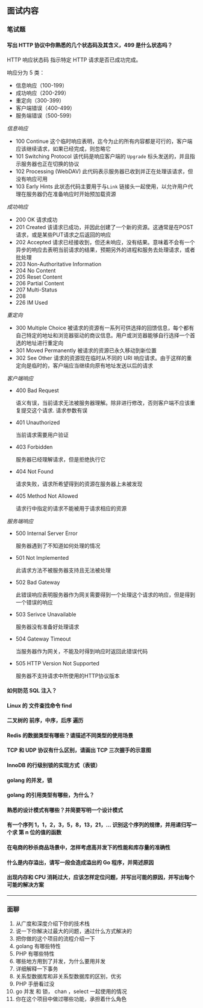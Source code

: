 ## 面试内容

### 笔试题

#### 写出 HTTP 协议中你熟悉的几个状态码及其含义，499 是什么状态吗？

HTTP 响应状态码 指示特定 HTTP 请求是否已成功完成。

响应分为 5 类：
* 信息响应（100-199）
* 成功响应（200-299）
* 重定向（300-399）
* 客户端错误（400-499）
* 服务端错误（500-599）


*信息响应*
  
* 100 Continue
  这个临时响应表明，迄今为止的所有内容都是可行的，客户端应该继续请求，如果已经完成，则忽略它
* 101 Switching Protocol
  该代码是响应客户端的 `Upgrade` 标头发送的，并且指示服务器也正在切换的协议
* 102 Processing (WebDAV)
  此代码表示服务器已收到并正在处理该请求，但没有响应可用
* 103 Early Hints
  此状态代码主要用于与`Link` 链接头一起使用，以允许用户代理在服务器仍在准备响应时开始预加载资源
   
*成功响应*

* 200 OK
  请求成功
* 201 Created
  该请求已成功，并因此创建了一个新的资源。这通常是在POST请求，或是某些PUT请求之后返回的响应
* 202 Accepted
  请求已经接收到，但还未响应，没有结果。意味着不会有一个异步的响应去表明当前请求的结果，预期另外的进程和服务去处理请求，或者批处理
* 203 Non-Authoritative Information
* 204 No Content
* 205 Reset Content
* 206 Partial Content
* 207 Multi-Status
* 208 
* 226 IM Used


*重定向*

* 300 Multiple Choice
  被请求的资源有一系列可供选择的回馈信息，每个都有自己特定的地址和浏览器驱动的商议信息。用户或浏览器能够自行选择一个首选的地址进行重定向
* 301 Moved Permanently
  被请求的资源已永久移动到新位置
* 302 See Other
  请求的资源现在临时从不同的 URI 响应请求。由于这样的重定向是临时的，客户端应当继续向原有地址发送以后的请求

*客户端响应*

* 400 Bad Request
  
  语义有误，当前请求无法被服务器理解。除非进行修改，否则客户端不应该重复提交这个请求. 请求参数有误
* 401 Unauthorized
  
  当前请求需要用户验证
* 403 Forbidden
  
  服务器已经理解请求，但是拒绝执行它

* 404 Not Found
  
  请求失败，请求所希望得到的资源在服务器上未被发现

* 405 Method Not Allowed

  请求行中指定的请求不能被用于请求相应的资源

*服务端响应*

* 500 Internal Server Error
  
  服务器遇到了不知道如何处理的情况
* 501 Not Implemented
  
  此请求方法不被服务器支持且无法被处理

* 502 Bad Gateway
  
  此错误响应表明服务器作为网关需要得到一个处理这个请求的响应，但是得到一个错误的响应

* 503 Serivce Unavailable
  
  服务器没有准备好处理请求

* 504 Gateway Timeout

  当服务器作为网关，不能及时得到响应时返回此错误代码

* 505 HTTP Version Not Supported

  服务器不支持请求中所使用的HTTP协议版本
  


#### 如何防范 SQL 注入？

#### Linux 的 文件查找命令 find

#### 二叉树的 前序，中序，后序 遍历

#### Redis 的数据类型有哪些？请描述不同类型的使用场景

#### TCP 和 UDP 协议有什么区别，请画出 TCP 三次握手的示意图

#### InnoDB 的行级别锁的实现方式（表锁）

#### golang 的并发，锁

#### golang 的引用类型有哪些，为什么？

#### 熟悉的设计模式有哪些？并简要写明一个设计模式

#### 有一个序列 1，1，2，3，5，8，13，21，... 识别这个序列的规律，并用递归写一个求 第 n 位的值的函数

#### 在电商的秒杀商品场景中，怎样考虑高并发下的性能和库存量的准确性

#### 什么是内存溢出，请写一段会造成溢出的 Go 程序，并简述原因

#### 出现内存和 CPU 消耗过大，应该怎样定位问题，并写出可能的原因，并写出每个可能的解决方案

*****

### 面聊

1. 从广度和深度介绍下你的技术栈
2. 说一下你解决过最大的问题，通过什么方式解决的
3. 把你做的这个项目的流程介绍一下
4. golang 有哪些特性
5. PHP 有哪些特性
6. 哪些地方用到了并发，为什么要用并发
7. 详细解释一下事务
8. 关系型数据库和非关系型数据库的区别，优劣
9. PHP 手册看过没
10. go 并发 和 锁， chan ，select 一起使用的情况
11. 你在这个项目中做过哪些功能，承担着什么角色

